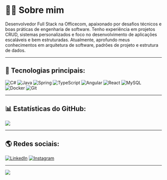 # 👨‍💻 Sobre mim
Desenvolvedor Full Stack na Officecom, apaixonado por desafios técnicos e boas práticas de engenharia de software. Tenho experiência em projetos CRUD, sistemas personalizados e foco no desenvolvimento de aplicações escaláveis e bem estruturadas. Atualmente, aprofundo meus conhecimentos em arquitetura de software, padrões de projeto e estrutura de dados.

---

## 🚀 Tecnologias principais:
![C#](https://img.shields.io/badge/C%23-%23239120.svg?style=for-the-badge&logo=csharp&logoColor=white)
![Java](https://img.shields.io/badge/Java-%23ED8B00.svg?style=for-the-badge&logo=openjdk&logoColor=white)
![Spring](https://img.shields.io/badge/Spring-%236DB33F.svg?style=for-the-badge&logo=spring&logoColor=white)
![TypeScript](https://img.shields.io/badge/TypeScript-%23007ACC.svg?style=for-the-badge&logo=typescript&logoColor=white)
![Angular](https://img.shields.io/badge/Angular-%23DD0031.svg?style=for-the-badge&logo=angular&logoColor=white)
![React](https://img.shields.io/badge/React-%2320232a.svg?style=for-the-badge&logo=react&logoColor=%2361DAFB)
![MySQL](https://img.shields.io/badge/MySQL-%234479A1.svg?style=for-the-badge&logo=mysql&logoColor=white)
![Docker](https://img.shields.io/badge/Docker-%230db7ed.svg?style=for-the-badge&logo=docker&logoColor=white)
![Git](https://img.shields.io/badge/Git-%23F05033.svg?style=for-the-badge&logo=git&logoColor=white)

---

## 📊 Estatísticas do GitHub:
![](https://github-profile-summary-cards.vercel.app/api/cards/profile-details?username=TarcioDiniz&theme=github_dark)

---

## 🌎 Redes sociais:
[![LinkedIn](https://img.shields.io/badge/LinkedIn-%230077B5.svg?logo=linkedin&logoColor=white)](https://www.linkedin.com/in/tarciodiniz)
[![Instagram](https://img.shields.io/badge/Instagram-%23E4405F.svg?logo=Instagram&logoColor=white)](https://instagram.com/tarcioely)

---
[![](https://visitcount.itsvg.in/api?id=TarcioDiniz&icon=0&color=0)](https://visitcount.itsvg.in)
